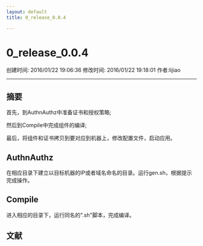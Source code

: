 ```yaml
---
layout: default
title: 0_release_0.0.4

---
```


# 0_release_0.0.4
创建时间: 2016/01/22 19:06:36  修改时间: 2016/01/22 19:18:01 作者:lijiao

----

## 摘要

首先，到AuthnAuthz中准备证书和授权策略; 

然后到Compile中完成组件的编译; 

最后，将组件和证书拷贝到要对应到机器上，修改配置文件，启动应用。

## AuthnAuthz

在相应目录下建立以目标机器的IP或者域名命名的目录。运行gen.sh，根据提示完成操作。

## Compile

进入相应的目录下，运行同名的".sh"脚本，完成编译。

## 文献
